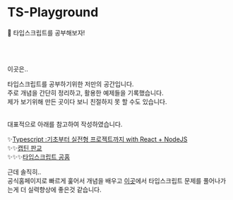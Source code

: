 # TS-Playground

🐸 타입스크립트를 공부해보자!

<br/>
<br/>

이곳은..

타입스크립트를 공부하기위한 저만의 공간입니다.<br/>
주로 개념을 간단히 정리하고, 활용한 예제들을 기록했습니다.<br/>
제가 보기위해 만든 곳이다 보니 친절하지 못 할 수도 있습니다.</br><br/>

대표적으로 아래를 참고하여 작성하였습니다.<br/>

✨[Typescript :기초부터 실전형 프로젝트까지 with React + NodeJS](https://www.udemy.com/course/best-typescript-21/)<br/>
✨✨[캡틴 판교](https://joshua1988.github.io/ts/)<br/>
✨✨✨[타입스크립트 공홈](https://www.typescriptlang.org/ko/docs/handbook/utility-types.html)<br/>

근데 솔직히.. <br/>
공식홈페이지로 빠르게 훑어서 개념을 배우고 [이곳](https://bigfrontend.dev/)에서 타입스크립트 문제를 풀어나가는게 더 실력향상에 좋은것 같습니다.
